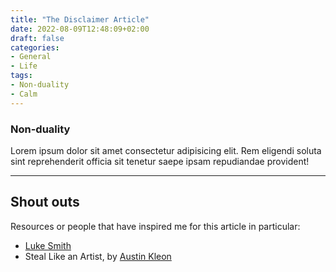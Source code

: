 ```yaml
---
title: "The Disclaimer Article"
date: 2022-08-09T12:48:09+02:00
draft: false
categories:
- General
- Life
tags:
- Non-duality
- Calm
---
```


### Non-duality
Lorem ipsum dolor sit amet consectetur adipisicing elit.
Rem eligendi soluta sint reprehenderit officia sit tenetur saepe ipsam repudiandae provident!

---

## Shout outs
Resources or people that have inspired me for this article in particular:
- [Luke Smith](https://lukesmith.xyz)
- Steal Like an Artist, by [Austin Kleon](https://austinkleon.com)
